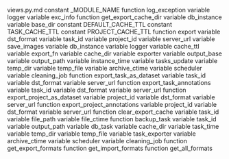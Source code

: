 views.py.md
constant _MODULE_NAME
function log_exception
	variable logger
	variable exc_info
function get_export_cache_dir
	variable db_instance
	variable base_dir
constant DEFAULT_CACHE_TTL
constant TASK_CACHE_TTL
constant PROJECT_CACHE_TTL
function export
	variable dst_format
	variable task_id
	variable project_id
	variable server_url
	variable save_images
	variable db_instance
	variable logger
	variable cache_ttl
	variable export_fn
	variable cache_dir
	variable exporter
	variable output_base
	variable output_path
	variable instance_time
	variable tasks_update
	variable temp_dir
	variable temp_file
	variable archive_ctime
	variable scheduler
	variable cleaning_job
function export_task_as_dataset
	variable task_id
	variable dst_format
	variable server_url
function export_task_annotations
	variable task_id
	variable dst_format
	variable server_url
function export_project_as_dataset
	variable project_id
	variable dst_format
	variable server_url
function export_project_annotations
	variable project_id
	variable dst_format
	variable server_url
function clear_export_cache
	variable task_id
	variable file_path
	variable file_ctime
function backup_task
	variable task_id
	variable output_path
	variable db_task
	variable cache_dir
	variable task_time
	variable temp_dir
	variable temp_file
	variable task_exporter
	variable archive_ctime
	variable scheduler
	variable cleaning_job
function get_export_formats
function get_import_formats
function get_all_formats

